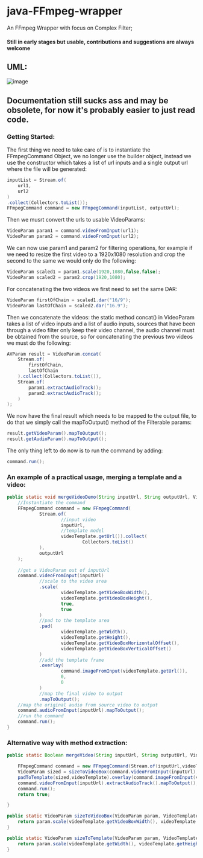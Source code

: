 # java-FFmpeg-wrapper
An FFmpeg Wrapper with focus on Complex Filter;

#### Still in early stages but usable, contributions and suggestions are always welcome


## UML:
![image](https://user-images.githubusercontent.com/48721891/146011261-3cfd0899-3d68-4779-9c5e-95c9c0b34f53.png)


## Documentation still sucks ass and may be obsolete, for now it's probably easier to just read code. 

### Getting Started:
The first thing we need to take care of is to instantiate the FFmpegCommand Object, we no longer use the builder object, instead we use the constructor which takes a list of url inputs and a single output url where the file will be generated:


```java
inputList = Stream.of(
    url1,
    url2
)
.collect(Collectors.toList());
FFmpegCommand command = new FFmpegCommand(inputList, outputUrl);
```


Then we musrt convert the urls to usable VideoParams:


```java
VideoParam param1 = command.videoFromInput(url1);
VideoParam param2 = command.videoFromInput(url2);
```


We can now use param1 and param2 for filtering operations, for example if we need to resize the first video to a 1920x1080 resolution and crop the second to the same we would only do the following:


```java
VideoParam scaled1 = param1.scale(1920,1080,false,false);
VideoParam scaled2 = param2.crop(1920,1080);
```


For concatenating the two videos we first need to set the same DAR:


```java
VideoParam firstOfChain = scaled1.dar("16/9");
VideoParam lastOfChain = scaled2.dar("16.9");
```


Then we concatenate the videos: the static method concat() in VideoParam takes a list of video inputs and a list of audio inputs, sources that have been through a video filter only keep their video channel, the audio channel must be obtained from the source, so for concatenating the previous two videos we must do the following:


```java
AVParam result = VideoParam.concat(
    Stream.of(
        firstOfChain,
        lastOfChain
    ).collect(Collectors.toList()),
    Stream.of(
        param1.extractAudioTrack();
        param2.extractAudioTrack();
    )
);
```


We now have the final result which needs to be mapped to the output file, to do that we simply call the mapToOutput() method of the Filterable params:


```java
result.getVideoParam().mapToOutput();
result.getAudioParam().mapToOutput();
```


The only thing left to do now is to run the command by adding:


```java
command.run();
```


### An example of a practical usage, merging a template and a video:


```java
public static void mergeVideoDemo(String inputUrl, String outputUrl, VideoTemplate videoTemplate){
    //Instantiate the command
    FFmpegCommand command = new FFmpegCommand(
            Stream.of(
                    //input video
                    inputUrl,
                    //template model
                    videoTemplate.getUrl()).collect(
                            Collectors.toList()
            ),
            outputUrl
    );
    
    //get a VideoParam out of inputUrl
    command.videoFromInput(inputUrl)
            //scale to the video area
            .scale(
                    videoTemplate.getVideoBoxWidth(),
                    videoTemplate.getVideoBoxHeight(),
                    true,
                    true
            )
            //pad to the template area
            .pad(
                    videoTemplate.getWidth(),
                    videoTemplate.getHeight(),
                    videoTemplate.getVideoBoxHorizontalOffset(),
                    videoTemplate.getVideoBoxVerticalOffset()
            )
            //add the template frame
            .overlay(
                    command.imageFromInput(videoTemplate.getUrl()),
                    0,
                    0
            )
            //map the final video to output
            .mapToOutput();
    //map the original audio from source video to output
    command.audioFromInput(inputUrl).mapToOutput();
    //run the command
    command.run();
}
```

### Alternative way with method extraction:

```java
public static Boolean mergeVideo(String inputUrl, String outputUrl, VideoTemplate videoTemplate) throws MediaMergingToolException {

    FFmpegCommand command = new FFmpegCommand(Stream.of(inputUrl,videoTemplate.getUrl()).collect(Collectors.toList()), outputUrl);
    VideoParam sized = sizeToVideoBox(command.videoFromInput(inputUrl),videoTemplate);
    padToTemplate(sized,videoTemplate).overlay(command.imageFromInput(videoTemplate.getUrl()),0,0).mapToOutput();
    command.videoFromInput(inputUrl).extractAudioTrack().mapToOutput();
    command.run();
    return true;

}

public static VideoParam sizeToVideoBox(VideoParam param, VideoTemplate videoTemplate){
    return param.scale(videoTemplate.getVideoBoxWidth(), videoTemplate.getVideoBoxHeight(), true, true).crop(videoTemplate.getVideoBoxWidth(), videoTemplate.getVideoBoxHeight()).dar(videoTemplate.getVideoBoxRatio());
}

public static VideoParam sizeToTemplate(VideoParam param, VideoTemplate videoTemplate){
    return param.scale(videoTemplate.getWidth(), videoTemplate.getHeight(), true, true).crop(videoTemplate.getWidth(), videoTemplate.getHeight()).dar(videoTemplate.getRatio());
}
```
